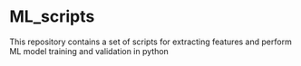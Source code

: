 # ML_scripts
This repository contains a set of scripts for extracting features and perform ML model training and validation in python
